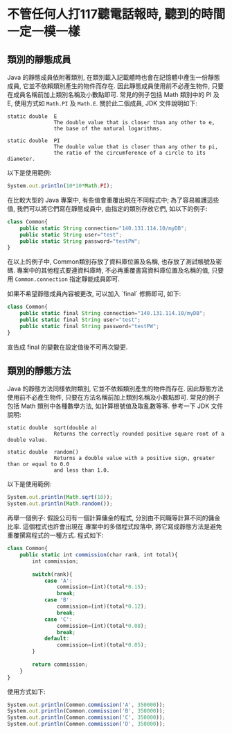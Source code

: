 # 不管任何人打117聽電話報時, 聽到的時間一定一模一樣 


## 類別的靜態成員
Java 的靜態成員依附著類別, 在類別載入記載體時也會在記憶體中產生一份靜態成員, 它並不依賴類別產生的物件而存在. 
因此靜態成員使用前不必產生物件, 只要在成員名稱前加上類別名稱及小數點即可. 常見的例子包括 Math 類別中的 PI 及 E,
使用方式如 `Math.PI` 及 `Math.E`. 關於此二個成員, JDK 文件說明如下:
 
```
static double  E
               The double value that is closer than any other to e, 
			   the base of the natural logarithms.
			   
static double  PI
               The double value that is closer than any other to pi, 
			   the ratio of the circumference of a circle to its diameter.
```

以下是使用範例:

```javascript
System.out.println(10*10*Math.PI);
```

在比較大型的 Java 專案中, 有些值會重覆出現在不同程式中; 為了容易維護這些值, 我們可以將它們寫在靜態成員中,
由指定的類別存放它們, 如以下的例子:

```javascript
class Common{
	public static String connection="140.131.114.10/myDB";
	public static String user="test";
	public static String password="testPW";
}
```
在以上的例子中, Common類別存放了資料庫位置及名稱, 也存放了測試帳號及密碼. 專案中的其他程式要連資料庫時,
不必再重覆書寫資料庫位置及名稱的值, 只要用 `Common.connection` 指定靜能成員即可.
<p>
如果不希望靜態成員內容被更改, 可以加入 `final` 修飾即可, 如下: 

```javascript
class Common{
	public static final String connection="140.131.114.10/myDB";
	public static final String user="test";
	public static final String password="testPW";
}
```
宣告成 final 的變數在設定值後不可再次變更.


## 類別的靜態方法
Java 的靜態方法同樣依附類別, 它並不依賴類別產生的物件而存在. 
因此靜態方法使用前不必產生物件, 只要在方法名稱前加上類別名稱及小數點即可.
常見的例子包括 Math 類別中各種數學方法, 如計算根號值及取亂數等等.
參考一下 JDK 文件說明:
 
```
static double  sqrt(double a)
               Returns the correctly rounded positive square root of a double value.
			   
static double  random()
               Returns a double value with a positive sign, greater than or equal to 0.0 
			   and less than 1.0.
```

以下是使用範例:

```javascript
System.out.println(Math.sqrt(10));  
System.out.println(Math.random()); 
```

再舉一個例子: 假設公司有一個計算傭金的程式, 分別由不同職等計算不同的傭金比率. 這個程式也許會出現在
專案中的多個程式段落中, 將它寫成靜態方法是避免重覆撰寫程式的一種方式. 程式如下:
 
```javascript
class Common{
	public static int commission(char rank, int total){
		int commission;
		
		switch(rank){
			case 'A':
				commission=(int)(total*0.15);
				break;
			case 'B':
				commission=(int)(total*0.12);
				break;
			case 'C':
				commission=(int)(total*0.08);
				break;
			default:
				commission=(int)(total*0.05);
		}
		
		return commission;
	}
}
```

使用方式如下:

```javascript
System.out.println(Common.commission('A', 350000));  
System.out.println(Common.commission('B', 350000));  
System.out.println(Common.commission('C', 350000));  
System.out.println(Common.commission('D', 350000));  
```
